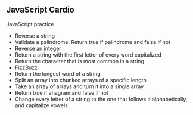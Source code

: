 ## JavaScript Cardio

JavaScript practice
* Reverse a string
* Validate a palindrome: Return true if palindrome and false if not
* Reverse an integer
* Return a string with the first letter of every word capitalized
* Return the character that is most common in a string
* FizzBuzz
* Return the longest word of a string
* Split an array into chunked arrays of a specific length
* Take an array of arrays and turn it into a single array
* Return true if anagram and false if not
* Change every letter of a string to the one that follows it alphabetically, and capitalize vowels
